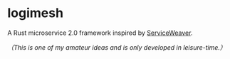 # logimesh
A Rust microservice 2.0 framework inspired by [ServiceWeaver](https://github.com/ServiceWeaver/weaver).

*（This is one of my amateur ideas and is only developed in leisure-time.）*
